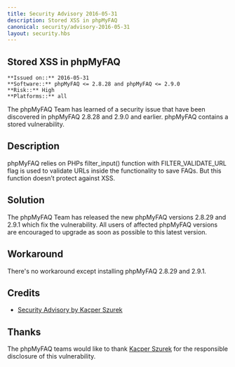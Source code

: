 ```yaml
---
title: Security Advisory 2016-05-31
description: Stored XSS in phpMyFAQ
canonical: security/advisory-2016-05-31
layout: security.hbs
---
```


## Stored XSS in phpMyFAQ

    **Issued on::** 2016-05-31
    **Software::** phpMyFAQ <= 2.8.28 and phpMyFAQ <= 2.9.0
    **Risk::** High
    **Platforms::** all

The phpMyFAQ Team has learned of a security issue that have been discovered in phpMyFAQ 2.8.28 and 2.9.0 and
    earlier. phpMyFAQ contains a stored vulnerability.

## Description
phpMyFAQ relies on PHPs filter_input() function with FILTER_VALIDATE_URL flag is used to validate URLs inside the
    functionality to save FAQs. But this function doesn’t protect against XSS.

## Solution
The phpMyFAQ Team has released the new phpMyFAQ versions 2.8.29 and 2.9.1 which fix the vulnerability. All users
    of affected phpMyFAQ versions are encouraged to upgrade as soon as possible to this latest version.

## Workaround
There's no workaround except installing phpMyFAQ 2.8.29 and 2.9.1.

## Credits
<ul>
    <li>
        <a href="http://security.szurek.pl/">Security Advisory by Kacper Szurek</a>
    </li>
</ul>

## Thanks
The phpMyFAQ teams would like to thank <a rel="nofollow" target="_blank" href="http://security.szurek.pl/">Kacper Szurek</a>
    for the responsible disclosure of this vulnerability.
